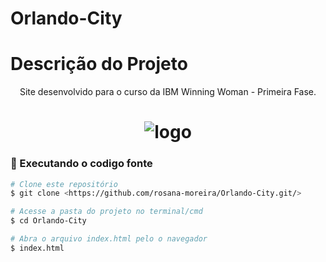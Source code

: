 # Orlando-City

# Descrição do Projeto
<p align="center">
Site desenvolvido para o curso da IBM Winning Woman - Primeira Fase.
</p>

<h1 align="center">
  <img alt="logo" title="#logo" src="./assets/git.gif" />
</h1>

### 🎲 Executando o codigo fonte

```bash
# Clone este repositório
$ git clone <https://github.com/rosana-moreira/Orlando-City.git/>

# Acesse a pasta do projeto no terminal/cmd
$ cd Orlando-City

# Abra o arquivo index.html pelo o navegador
$ index.html

```
